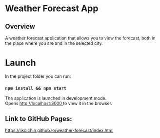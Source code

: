 # Weather Forecast App

## Overview
A weather forecast application that allows you to view the forecast, both in the place where you are and in the selected city.

# Launch

In the project folder you can run:
### `npm install && npm start`
The application is launched in development mode.\
Opens [http://localhost:3000 ](http://localhost:3000 ) to view it in the browser.

## Link to GitHub Pages:
https://iikolchin.github.io/weather-forecast/index.html
